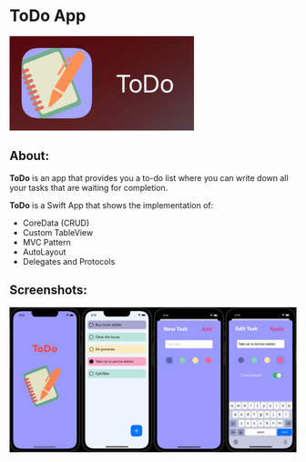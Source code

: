 # ToDo App

![](./images/TD_logo.png)
## About:
**ToDo** is an app that provides you a to-do list where you can write down all your tasks that are waiting for completion.

**ToDo** is a Swift App that shows the implementation of:
- CoreData (CRUD)
- Custom TableView
- MVC Pattern
- AutoLayout
- Delegates and Protocols

## Screenshots:
![](./images/TD_all.png)
